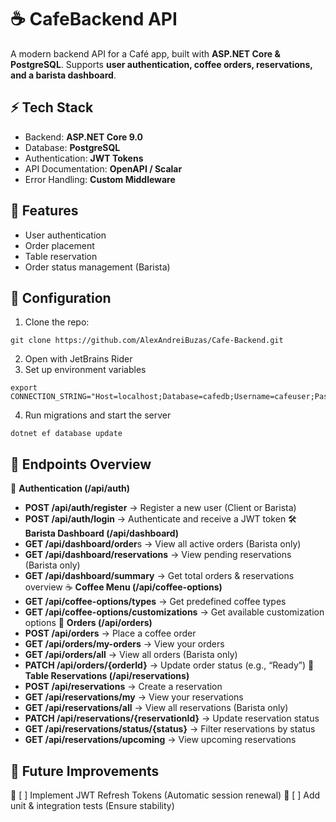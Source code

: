 # ☕ CafeBackend API 

A modern backend API for a Café app, built with **ASP.NET Core & PostgreSQL**. Supports **user authentication, coffee orders, reservations, and a barista dashboard**.

## ⚡ Tech Stack
- Backend: **ASP.NET Core 9.0**
- Database: **PostgreSQL**
- Authentication: **JWT Tokens**
- API Documentation: **OpenAPI / Scalar**
- Error Handling: **Custom Middleware**

## 🔹 Features
- User authentication
- Order placement
- Table reservation
- Order status management (Barista)

## 🎯 Configuration
1. Clone the repo:
```
git clone https://github.com/AlexAndreiBuzas/Cafe-Backend.git
```
2. Open with JetBrains Rider
3. Set up environment variables
```
export CONNECTION_STRING="Host=localhost;Database=cafedb;Username=cafeuser;Password=yourpassword"
```
4. Run migrations and start the server
```
dotnet ef database update
```   

## 📌 Endpoints Overview
 🔐 **Authentication (/api/auth)**
 -	**POST /api/auth/register** → Register a new user (Client or Barista)
 -	**POST /api/auth/login** → Authenticate and receive a JWT token
 🛠 **Barista Dashboard (/api/dashboard)**
 -	**GET /api/dashboard/order**s → View all active orders (Barista only)
 -	**GET /api/dashboard/reservations** → View pending reservations (Barista only)
 -	**GET /api/dashboard/summary** → Get total orders & reservations overview
 ☕ **Coffee Menu (/api/coffee-options)**
 -	**GET /api/coffee-options/types** → Get predefined coffee types
 -	**GET /api/coffee-options/customizations** → Get available customization options
 🛒 **Orders (/api/orders)**
 -	**POST /api/orders** → Place a coffee order
 -	**GET /api/orders/my-orders** → View your orders
 -	**GET /api/orders/all** → View all orders (Barista only)
 -	**PATCH /api/orders/{orderId}** → Update order status (e.g., “Ready”)
 📅 **Table Reservations (/api/reservations)**
 -	**POST /api/reservations** → Create a reservation
 -	**GET /api/reservations/my** → View your reservations
 -	**GET /api/reservations/all** → View all reservations (Barista only)
 -	**PATCH /api/reservations/{reservationId}** → Update reservation status
 -	**GET /api/reservations/status/{status}** → Filter reservations by status
 -	**GET /api/reservations/upcoming** → View upcoming reservations

## 🚀 Future Improvements
🔄 [ ] Implement JWT Refresh Tokens (Automatic session renewal)
🧪 [ ] Add unit & integration tests (Ensure stability)
